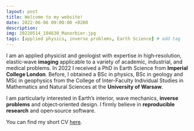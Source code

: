```yaml
---
layout: post
title: Welcome to my website!
date: 2022-06-06 00:00:00 +0200
description: 
img: 20220514_104630_Manorbier.jpg
tags: [applied physics, inverse problems, Earth Science] # add tag
---
```

I am an applied physicist and geologist with expertise in high‑resolution, elastic‑wave **imaging** applicable to a variety of academic, industrial, and medical problems. 
In 2022 I received a PhD in Earth Science from **Imperial College London**. 
Before, I obtained a BSc in physics, BSc in geology and MSc in geophysics from the College of Inter-Faculty Individual Studies in Mathematics and Natural Sciences at the **University of Warsaw**. 

I am particularly interested in Earth’s interior, wave mechanics, **inverse problems** and object‑oriented design. 
I firmly believe in **reproducible research** and open‑source software. 

You can find my short CV [here](https://github.com/kmch/my-CV-single-page/blob/main/CV_KCH_1page.pdf).
